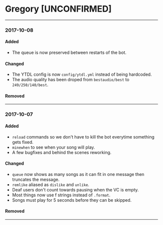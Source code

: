 # Gregory [UNCONFIRMED]
---
### 2017-10-08
#### Added
- The queue is now preserved between restarts of the bot.

#### Changed
- The YTDL config is now `config/ytdl.yml` instead of being hardcoded.
- The audio quality has been droped from `bestaudio/best` to `249/250/140/best`.

#### Removed
---
### 2017-10-07
#### Added
- `reload` commands so we don't have to kill the bot everytime something gets fixed.
- `minewhen` to see when your song will play.
- A few bugfixes and behind the scenes reworking.

#### Changed
- `queue` now shows as many songs as it can fit in one message then truncates the message.
- `remlike` aliased as `dislike` and `unlike`.
- Deaf users don't count towards pausing when the VC is empty.
- Most things now use f strings instead of `.format`.
- Songs must play for 5 seconds before they can be skipped.

#### Removed
---